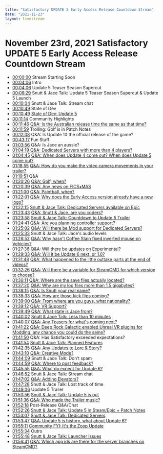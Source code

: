 ```yaml
---
title: "Satisfactory UPDATE 5 Early Access Release Countdown Stream"
date: "2021-11-23"
layout: livestream
---
```

# November 23rd, 2021 Satisfactory UPDATE 5 Early Access Release Countdown Stream
* [00:00:00](https://youtu.be/iVDRQg_aWpU?t=0) Stream Starting Soon
* [00:04:06](https://youtu.be/iVDRQg_aWpU?t=246) Intro
* [00:04:06](https://youtu.be/iVDRQg_aWpU?t=246) Update 5 Teaser Season Supercut
* [00:06:29](https://youtu.be/iVDRQg_aWpU?t=389) Snutt & Jace Talk: Update 5 Teaser Season Supercut & Update 5 Launch
* [00:10:04](https://youtu.be/iVDRQg_aWpU?t=604) Snutt & Jace Talk: Stream chat
* [00:10:49](https://youtu.be/iVDRQg_aWpU?t=649) State of Dev
* [00:10:49](https://youtu.be/iVDRQg_aWpU?t=649) [State of Dev: Update 5](./transcriptions/yt-iVDRQg_aWpU,649.2999398796296,674.7999375185185.md)
* [00:11:14](https://youtu.be/iVDRQg_aWpU?t=674) Community Highlights
* [00:11:46](https://youtu.be/iVDRQg_aWpU?t=706) [Q&A: Is the Australian release time the same as that time?](./transcriptions/yt-iVDRQg_aWpU,706.880632,717.671532.md)
* [00:11:59](https://youtu.be/iVDRQg_aWpU?t=719) Trolling: Golf is in Patch Notes
* [00:12:08](https://youtu.be/iVDRQg_aWpU?t=728) Q&A: Is Update 10 the official release of the game?
* [00:43:17](https://youtu.be/iVDRQg_aWpU?t=2597) Fun Stuff
* [01:03:56](https://youtu.be/iVDRQg_aWpU?t=3836) Q&A: Is Jace an aussie?
* [01:04:19](https://youtu.be/iVDRQg_aWpU?t=3859) [Q&A: Dedicated Servers with more than 4 players?](./transcriptions/yt-iVDRQg_aWpU,3859.799642611111,3885.463418.md)
* [01:04:45](https://youtu.be/iVDRQg_aWpU?t=3885) [Q&A: When does Update 4 come out? When does Update 5 come out?](./transcriptions/yt-iVDRQg_aWpU,3885.4996402314814,3895.680472.md)
* [01:18:55](https://youtu.be/iVDRQg_aWpU?t=4735) [Q&A: How do you make the video camera movements in your trailer?](./transcriptions/yt-iVDRQg_aWpU,4735.134257,4790.865124.md)
* [01:19:51](https://youtu.be/iVDRQg_aWpU?t=4791) Q&A
* [01:20:26](https://youtu.be/iVDRQg_aWpU?t=4826) [Q&A: Golf, when?](./transcriptions/yt-iVDRQg_aWpU,4826.73288641358,4833.520066.md)
* [01:20:39](https://youtu.be/iVDRQg_aWpU?t=4839) [Q&A: Any news on FICS⁕MAS](./transcriptions/yt-iVDRQg_aWpU,4839.332885246913,4859.387351.md)
* [01:21:00](https://youtu.be/iVDRQg_aWpU?t=4860) [Q&A: Paintball, when?](./transcriptions/yt-iVDRQg_aWpU,4860.740089,4916.6662114197525.md)
* [01:22:01](https://youtu.be/iVDRQg_aWpU?t=4921) [Q&A: Why does the Early Access version already have a new logo?](./transcriptions/yt-iVDRQg_aWpU,4921.643349,4935.973888.md)
* [01:22:15](https://youtu.be/iVDRQg_aWpU?t=4935) [Snutt & Jace Talk: Dedicated Servers available on Epic](./transcriptions/yt-iVDRQg_aWpU,4935.999542962963,5023.740139.md)
* [01:23:43](https://youtu.be/iVDRQg_aWpU?t=5023) [Q&A: Snutt & Jace, are you coders?](./transcriptions/yt-iVDRQg_aWpU,5023.766201503086,5038.303715.md)
* [01:23:58](https://youtu.be/iVDRQg_aWpU?t=5038) [Snutt & Jace Talk: Countdown to Update 5 Trailer](./transcriptions/yt-iVDRQg_aWpU,5038.332866820988,5081.732862802469.md)
* [01:24:41](https://youtu.be/iVDRQg_aWpU?t=5081) [Q&A: Are you planning controller support?](./transcriptions/yt-iVDRQg_aWpU,5081.766196132716,5100.457111.md)
* [01:25:02](https://youtu.be/iVDRQg_aWpU?t=5102) [Q&A: Will there be Mod support for Dedicated Servers?](./transcriptions/yt-iVDRQg_aWpU,5102.290458,5133.929581.md)
* [01:25:33](https://youtu.be/iVDRQg_aWpU?t=5133) Snutt & Jace Talk: Jace's audio levels
* [01:26:52](https://youtu.be/iVDRQg_aWpU?t=5212) [Q&A: Why hasn't Coffee Stain fixed inverted mouse on Vehicles?](./transcriptions/yt-iVDRQg_aWpU,5212.738038,5256.038897.md)
* [01:27:36](https://youtu.be/iVDRQg_aWpU?t=5256) [Q&A: Will there be updates on Experimental?](./transcriptions/yt-iVDRQg_aWpU,5256.797646,5371.849599.md)
* [01:29:33](https://youtu.be/iVDRQg_aWpU?t=5373) [Q&A: Will it be Update 6 next, or 1.0?](./transcriptions/yt-iVDRQg_aWpU,5373.300345,5507.428342.md)
* [01:31:48](https://youtu.be/iVDRQg_aWpU?t=5508) [Q&A: What happened to the little outtake parts at the end of videos?](./transcriptions/yt-iVDRQg_aWpU,5508.266357,5545.350522.md)
* [01:32:26](https://youtu.be/iVDRQg_aWpU?t=5546) [Q&A: Will there be a variable for SteamCMD for which version to choose?](./transcriptions/yt-iVDRQg_aWpU,5546.04042,5771.638973.md)
* [01:36:11](https://youtu.be/iVDRQg_aWpU?t=5771) [Q&A: Where are the save files actually located?](./transcriptions/yt-iVDRQg_aWpU,5771.666132253086,5839.518444.md)
* [01:37:20](https://youtu.be/iVDRQg_aWpU?t=5840) [Q&A: Why are my log files more than 1.5 gigabytes?](./transcriptions/yt-iVDRQg_aWpU,5840.942437,5891.440432.md)
* [01:38:15](https://youtu.be/iVDRQg_aWpU?t=5895) [Q&A: Is Snutt your real name?](./transcriptions/yt-iVDRQg_aWpU,5895.266120808642,5913.080774.md)
* [01:38:33](https://youtu.be/iVDRQg_aWpU?t=5913) [Q&A: How are those kick flips coming?](./transcriptions/yt-iVDRQg_aWpU,5913.099452490741,5940.079594.md)
* [01:39:00](https://youtu.be/iVDRQg_aWpU?t=5940) [Q&A: From where are you guys, what nationality?](./transcriptions/yt-iVDRQg_aWpU,5940.09944999074,5951.24705.md)
* [01:39:12](https://youtu.be/iVDRQg_aWpU?t=5952) [Q&A: VR Support?](./transcriptions/yt-iVDRQg_aWpU,5952.234365,5989.55304.md)
* [01:39:49](https://youtu.be/iVDRQg_aWpU?t=5989) [Q&A: What state is Jace from?](./transcriptions/yt-iVDRQg_aWpU,5989.599445407407,6002.191939.md)
* [01:40:02](https://youtu.be/iVDRQg_aWpU?t=6002) [Snutt & Jace Talk: Less than 10 minutes](./transcriptions/yt-iVDRQg_aWpU,6002.232777570987,6007.68116.md)
* [01:40:07](https://youtu.be/iVDRQg_aWpU?t=6007) [Q&A: Any Teasers for what's coming next?](./transcriptions/yt-iVDRQg_aWpU,6007.699443731482,6082.869612.md)
* [01:41:22](https://youtu.be/iVDRQg_aWpU?t=6082) [Q&A: Deep Rock Galactic enabled Unreal VR plugins for Modding, any chance you could do the same?](./transcriptions/yt-iVDRQg_aWpU,6082.76610344753,6109.750653.md)
* [01:41:50](https://youtu.be/iVDRQg_aWpU?t=6110) Q&A: Has Satisfactory exceeded expectations?
* [01:41:54](https://youtu.be/iVDRQg_aWpU?t=6114) [Snutt & Jace Talk: Planned Features](./transcriptions/yt-iVDRQg_aWpU,6114.092788,6155.366922.md)
* [01:42:35](https://youtu.be/iVDRQg_aWpU?t=6155) [Q&A: Any Updates to Lore & Story?](./transcriptions/yt-iVDRQg_aWpU,6155.399430055555,6185.114503.md)
* [01:43:10](https://youtu.be/iVDRQg_aWpU?t=6190) [Q&A: Creative Mode?](./transcriptions/yt-iVDRQg_aWpU,6190.309672,6248.354523.md)
* [01:44:09](https://youtu.be/iVDRQg_aWpU?t=6249) Snutt & Jace Talk: Don't spam
* [01:44:59](https://youtu.be/iVDRQg_aWpU?t=6299) [Q&A: Where to post feedback?](./transcriptions/yt-iVDRQg_aWpU,6299.0327500895055,6355.017889.md)
* [01:45:55](https://youtu.be/iVDRQg_aWpU?t=6355) [Q&A: What do expect for Update 6?](./transcriptions/yt-iVDRQg_aWpU,6355.066078234568,6410.139635.md)
* [01:46:52](https://youtu.be/iVDRQg_aWpU?t=6412) Snutt & Jace Talk: Stream chat
* [01:47:02](https://youtu.be/iVDRQg_aWpU?t=6422) [Q&A: Adding Elevators?](./transcriptions/yt-iVDRQg_aWpU,6422.266072012346,6448.7188.md)
* [01:47:28](https://youtu.be/iVDRQg_aWpU?t=6448) Snutt & Jace Talk: Lost track of time
* [01:49:06](https://youtu.be/iVDRQg_aWpU?t=6546) Update 5 Trailer
* [01:50:56](https://youtu.be/iVDRQg_aWpU?t=6656) [Snutt & Jace Talk: Update 5 is out](./transcriptions/yt-iVDRQg_aWpU,6656.266050345679,6696.846009.md)
* [01:51:36](https://youtu.be/iVDRQg_aWpU?t=6696) [Q&A: Who made the Trailer music?](./transcriptions/yt-iVDRQg_aWpU,6696.8660465864195,6738.688292.md)
* [01:52:18](https://youtu.be/iVDRQg_aWpU?t=6738) Post-Release Q&A/Chat
* [01:52:26](https://youtu.be/iVDRQg_aWpU?t=6746) [Snutt & Jace Talk: Update 5 in Steam/Epic + Patch Notes](./transcriptions/yt-iVDRQg_aWpU,6746.299375342593,6787.602041.md)
* [01:53:07](https://youtu.be/iVDRQg_aWpU?t=6787) [Snutt & Jace Talk: Dedicated Servers](./transcriptions/yt-iVDRQg_aWpU,6787.632704848766,6827.706659.md)
* [01:53:47](https://youtu.be/iVDRQg_aWpU?t=6827) [Q&A: Update 5 is history, what about Update 6?](./transcriptions/yt-iVDRQg_aWpU,6827.732701135802,6911.149706.md)
* [01:55:11](https://youtu.be/iVDRQg_aWpU?t=6911) [Community FYI: It's the Zoop Update](./transcriptions/yt-iVDRQg_aWpU,6911.186131,6934.491301.md)
* [01:55:34](https://youtu.be/iVDRQg_aWpU?t=6934) Outro
* [01:55:48](https://youtu.be/iVDRQg_aWpU?t=6948) [Snutt & Jace Talk: Launcher issues](./transcriptions/yt-iVDRQg_aWpU,6948.916099,7001.546274.md)
* [01:56:41](https://youtu.be/iVDRQg_aWpU?t=7001) [Q&A: Which app ids are there for the server branches on SteamCMD?](./transcriptions/yt-iVDRQg_aWpU,7001.566018373456,7089.537169.md)
